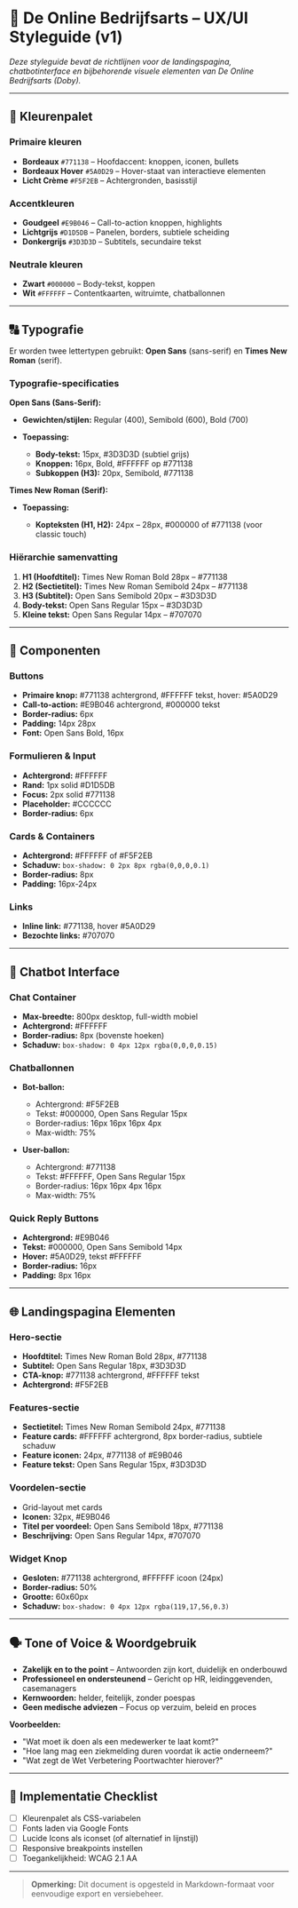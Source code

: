 # 🎨 De Online Bedrijfsarts – UX/UI Styleguide (v1)

*Deze styleguide bevat de richtlijnen voor de landingspagina, chatbotinterface en bijbehorende visuele elementen van De Online Bedrijfsarts (Doby).*

---

## 🌈 Kleurenpalet

### Primaire kleuren

* **Bordeaux** `#771138` – Hoofdaccent: knoppen, iconen, bullets
* **Bordeaux Hover** `#5A0D29` – Hover-staat van interactieve elementen
* **Licht Crème** `#F5F2EB` – Achtergronden, basisstijl

### Accentkleuren

* **Goudgeel** `#E9B046` – Call-to-action knoppen, highlights
* **Lichtgrijs** `#D1D5DB` – Panelen, borders, subtiele scheiding
* **Donkergrijs** `#3D3D3D` – Subtitels, secundaire tekst

### Neutrale kleuren

* **Zwart** `#000000` – Body-tekst, koppen
* **Wit** `#FFFFFF` – Contentkaarten, witruimte, chatballonnen

---

## 🔠 Typografie

Er worden twee lettertypen gebruikt: **Open Sans** (sans-serif) en **Times New Roman** (serif).

### Typografie-specificaties

**Open Sans (Sans-Serif):**

* **Gewichten/stijlen:** Regular (400), Semibold (600), Bold (700)
* **Toepassing:**

  * **Body-tekst:** 15px, #3D3D3D (subtiel grijs)
  * **Knoppen:** 16px, Bold, #FFFFFF op #771138
  * **Subkoppen (H3):** 20px, Semibold, #771138

**Times New Roman (Serif):**

* **Toepassing:**

  * **Kopteksten (H1, H2):** 24px – 28px, #000000 of #771138 (voor classic touch)

### Hiërarchie samenvatting

1. **H1 (Hoofdtitel):** Times New Roman Bold 28px – #771138
2. **H2 (Sectietitel):** Times New Roman Semibold 24px – #771138
3. **H3 (Subtitel):** Open Sans Semibold 20px – #3D3D3D
4. **Body-tekst:** Open Sans Regular 15px – #3D3D3D
5. **Kleine tekst:** Open Sans Regular 14px – #707070

---

## 🧩 Componenten

### Buttons

* **Primaire knop:** #771138 achtergrond, #FFFFFF tekst, hover: #5A0D29
* **Call-to-action:** #E9B046 achtergrond, #000000 tekst
* **Border-radius:** 6px
* **Padding:** 14px 28px
* **Font:** Open Sans Bold, 16px

### Formulieren & Input

* **Achtergrond:** #FFFFFF
* **Rand:** 1px solid #D1D5DB
* **Focus:** 2px solid #771138
* **Placeholder:** #CCCCCC
* **Border-radius:** 6px

### Cards & Containers

* **Achtergrond:** #FFFFFF of #F5F2EB
* **Schaduw:** `box-shadow: 0 2px 8px rgba(0,0,0,0.1)`
* **Border-radius:** 8px
* **Padding:** 16px-24px

### Links

* **Inline link:** #771138, hover #5A0D29
* **Bezochte links:** #707070

---

## 💬 Chatbot Interface

### Chat Container

* **Max-breedte:** 800px desktop, full-width mobiel
* **Achtergrond:** #FFFFFF
* **Border-radius:** 8px (bovenste hoeken)
* **Schaduw:** `box-shadow: 0 4px 12px rgba(0,0,0,0.15)`

### Chatballonnen

* **Bot-ballon:**

  * Achtergrond: #F5F2EB
  * Tekst: #000000, Open Sans Regular 15px
  * Border-radius: 16px 16px 16px 4px
  * Max-width: 75%

* **User-ballon:**

  * Achtergrond: #771138
  * Tekst: #FFFFFF, Open Sans Regular 15px
  * Border-radius: 16px 16px 4px 16px
  * Max-width: 75%

### Quick Reply Buttons

* **Achtergrond:** #E9B046
* **Tekst:** #000000, Open Sans Semibold 14px
* **Hover:** #5A0D29, tekst #FFFFFF
* **Border-radius:** 16px
* **Padding:** 8px 16px

---

## 🌐 Landingspagina Elementen

### Hero-sectie

* **Hoofdtitel:** Times New Roman Bold 28px, #771138
* **Subtitel:** Open Sans Regular 18px, #3D3D3D
* **CTA-knop:** #771138 achtergrond, #FFFFFF tekst
* **Achtergrond:** #F5F2EB

### Features-sectie

* **Sectietitel:** Times New Roman Semibold 24px, #771138
* **Feature cards:** #FFFFFF achtergrond, 8px border-radius, subtiele schaduw
* **Feature iconen:** 24px, #771138 of #E9B046
* **Feature tekst:** Open Sans Regular 15px, #3D3D3D

### Voordelen-sectie

* Grid-layout met cards
* **Iconen:** 32px, #E9B046
* **Titel per voordeel:** Open Sans Semibold 18px, #771138
* **Beschrijving:** Open Sans Regular 14px, #707070

### Widget Knop

* **Gesloten:** #771138 achtergrond, #FFFFFF icoon (24px)
* **Border-radius:** 50%
* **Grootte:** 60x60px
* **Schaduw:** `box-shadow: 0 4px 12px rgba(119,17,56,0.3)`

---

## 🗣️ Tone of Voice & Woordgebruik

* **Zakelijk en to the point** – Antwoorden zijn kort, duidelijk en onderbouwd
* **Professioneel en ondersteunend** – Gericht op HR, leidinggevenden, casemanagers
* **Kernwoorden:** helder, feitelijk, zonder poespas
* **Geen medische adviezen** – Focus op verzuim, beleid en proces

**Voorbeelden:**

* "Wat moet ik doen als een medewerker te laat komt?"
* "Hoe lang mag een ziekmelding duren voordat ik actie onderneem?"
* "Wat zegt de Wet Verbetering Poortwachter hierover?"

---

## 🎯 Implementatie Checklist

* [ ] Kleurenpalet als CSS-variabelen
* [ ] Fonts laden via Google Fonts
* [ ] Lucide Icons als iconset (of alternatief in lijnstijl)
* [ ] Responsive breakpoints instellen
* [ ] Toegankelijkheid: WCAG 2.1 AA

---

> **Opmerking:** Dit document is opgesteld in Markdown-formaat voor eenvoudige export en versiebeheer.
